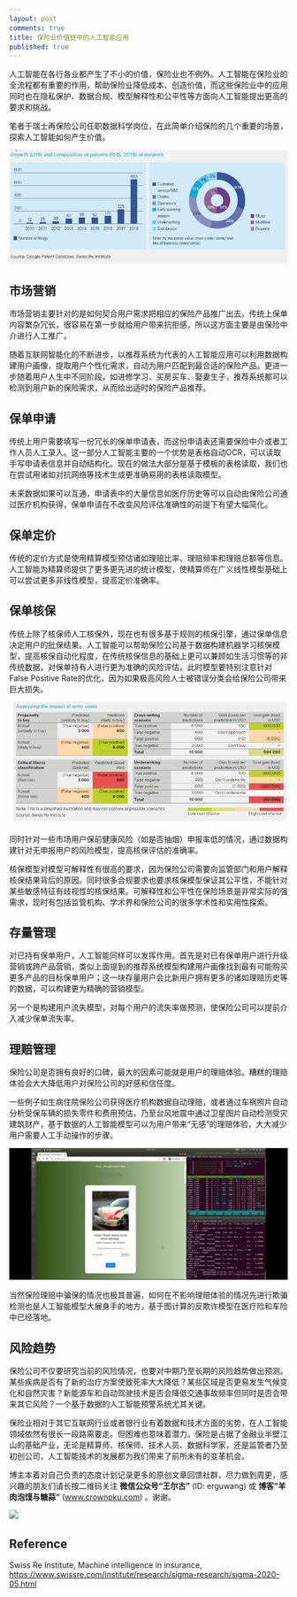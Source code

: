 ```yaml
---
layout: post
comments: true
title: 保险业价值链中的人工智能应用
published: true
---
```


人工智能在各行各业都产生了不小的价值，保险业也不例外。人工智能在保险业的全流程都有重要的作用，帮助保险业降低成本、创造价值，而这些保险业中的应用同时也在隐私保护、数据合规、模型解释性和公平性等方面向人工智能提出更高的要求和挑战。

笔者于瑞士再保险公司任职数据科学岗位，在此简单介绍保险的几个重要的场景，探索人工智能如何产生价值。

![](/images/202008/9.png)

## 市场营销
市场营销主要针对的是如何契合用户需求把相应的保险产品推广出去。传统上保单内容繁杂冗长，很容易在第一步就给用户带来抗拒感，所以这方面主要是由保险中介进行人工推广。
    
随着互联网智能化的不断进步，以推荐系统为代表的人工智能应用可以利用数据构建用户画像，提取用户个性化需求，自动为用户匹配到最合适的保险产品。更进一步随着用户人生中不同阶段，如进修学习、买房买车、娶妻生子，推荐系统都可以检测到用户新的保险需求，从而给出适时的保险产品推荐。

## 保单申请
传统上用户需要填写一份冗长的保单申请表，而这份申请表还需要保险中介或者工作人员人工录入。这一部分人工智能主要的一个优势是表格自动OCR，可以读取手写申请表信息并自动结构化。现在的做法大部分是基于模板的表格读取，我们也在尝试用诸如对抗网络等技术生成更准确易用的表格读取模型。
    
未来数据如果可以互通，申请表中的大量信息如医疗历史等可以自动由保险公司通过医疗机构获得，保单申请在不改变风险评估准确性的前提下有望大幅简化。

## 保单定价
传统的定价方式是使用精算模型预估诸如理赔比率、理赔频率和理赔总额等信息。人工智能为精算师提供了更多更先进的统计模型，使精算师在广义线性模型基础上可以尝试更多非线性模型，提高定价准确率。

## 保单核保
传统上除了核保师人工核保外，现在也有很多基于规则的核保引擎，通过保单信息决定用户的批保结果。人工智能可以帮助保险公司基于数据构建机器学习核保模型，提高核保自动化程度，在传统核保信息的基础上更可以兼顾如生活习惯等的非传统数据，对保单持有人进行更为准确的风险评估。此时模型要特别注意针对False Positive Rate的优化，因为如果极高风险人士被错误分类会给保险公司带来巨大损失。

![](/images/202008/8.png)
    
同时针对一些市场用户保前健康风险（如是否抽烟）申报率低的情况，通过数据构建针对无申报用户的风险模型，提高核保评估的准确率。

核保模型对模型可解释性有很高的要求，因为保险公司需要向监管部门和用户解释核保结果背后的原因。同时很多合规要求也要求核保模型保证其公平性，不能针对某些敏感特征有歧视性的核保结果。可解释性和公平性在保险场景是非常实际的强需求，现时有包括监管机构、学术界和保险公司的很多学术性和实用性探索。

## 存量管理
对已持有保单用户，人工智能同样可以发挥作用。首先是对已有保单用户进行升级营销或跨产品营销，类似上面提到的推荐系统模型构建用户画像找到最有可能购买更多产品的目标保单用户；这一块存量用户会比新用户拥有更多的诸如理赔历史等的数据，可以构建更为精确的营销模型。
    
另一个是构建用户流失模型，对每个用户的流失率做预测，使保险公司可以提前介入减少保单流失率。

## 理赔管理
保险公司是否拥有良好的口碑，最大的因素可能就是用户的理赔体验。糟糕的理赔体验会大大降低用户对保险公司的好感和信任度。
    
一些例子如生病住院保险公司获得医疗机构数据自动理赔，或者通过车祸照片自动分析受保车辆的损失零件和费用预估，乃至台风地震中通过卫星图片自动检测受灾建筑财产，基于数据的人工智能模型可以为用户带来“无感”的理赔体验，大大减少用户需要人工手动操作的步骤。
    
![](/images/202005/car1.jpg)

当然保险理赔中骗保的情况也极其普遍，如何在不影响理赔体验的情况先进行欺骗检测也是人工智能模型大展身手的地方，基于图计算的反欺诈模型在医疗险和车险中已经落地。

## 风险趋势
保险公司不仅要研究当前的风险情况，也要对中期乃至长期的风险趋势做出预测。某些疾病是否有了新的治疗方案使致死率大大降低？某些区域是否更易发生气候变化和自然灾害？新能源车和自动驾驶技术是否会降低交通事故频率但同时是否会带来其它风险？一个基于数据的人工智能预警系统尤其关键。

保险业相对于其它互联网行业或者银行业有着数据和技术方面的劣势，在人工智能领域依然有很长一段路需要走。但困难也意味着潜力。保险是占据了金融业半壁江山的基础产业，无论是精算师、核保师、技术人员、数据科学家，还是监管者乃至初创公司，人工智能技术的发展都为我们带来了前所未有的变革机会。

博主本着对自己负责的态度计划记录更多的原创文章回馈社群，尽力做到周更，感兴趣的朋友们请长按二维码关注 **微信公众号“王尔古”** (ID: erguwang) 或 **博客“羊肉泡馍与糖蒜”** (www.crownpku.com) 。谢谢。

![](/images/dashang/gongzhonghao.jpg)


## Reference
Swiss Re Institute, Machine intelligence in insurance, https://www.swissre.com/institute/research/sigma-research/sigma-2020-05.html